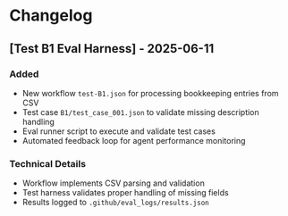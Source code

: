 # Changelog

## [Test B1 Eval Harness] - 2025-06-11

### Added
- New workflow `test-B1.json` for processing bookkeeping entries from CSV
- Test case `B1/test_case_001.json` to validate missing description handling
- Eval runner script to execute and validate test cases
- Automated feedback loop for agent performance monitoring

### Technical Details
- Workflow implements CSV parsing and validation
- Test harness validates proper handling of missing fields
- Results logged to `.github/eval_logs/results.json`
